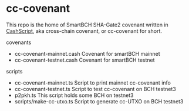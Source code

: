 # cc-covenant

This repo is the home of SmartBCH SHA-Gate2 covenant written in [CashScript](https://cashscript.org/), aka cross-chain covenant, or cc-covenant for short.



covenants

* cc-covenant-mainnet.cash	Covenant for smartBCH mainnet
* cc-covenant-testnet.cash	Covenant for smartBCH testnet

scripts

* cc-covenant-mainnet.ts	Script to print mainnet cc-covenant info
* cc-covenant-testnet.ts	Script to test cc-covenant on BCH testnet3
* p2pkh.ts	This script holds some BCH on testnet3
* scripts/make-cc-utxo.ts	Script to generate cc-UTXO on BCH testnet3

